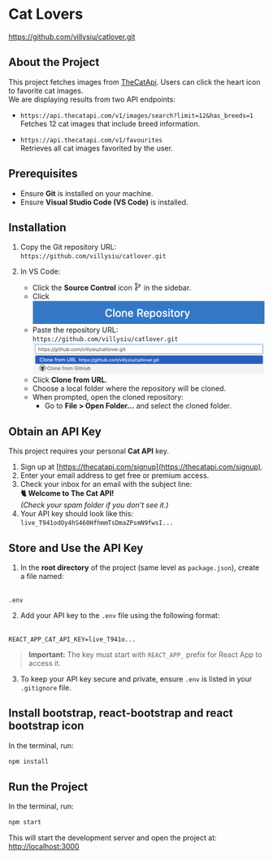 # Cat Lovers

https://github.com/villysiu/catlover.git

## About the Project

This project fetches images from [TheCatApi](https://thecatapi.com/). Users can click the heart icon to favorite cat images.  
We are displaying results from two API endpoints:

- `https://api.thecatapi.com/v1/images/search?limit=12&has_breeds=1`  
  Fetches 12 cat images that include breed information.

- `https://api.thecatapi.com/v1/favourites`  
  Retrieves all cat images favorited by the user.


## Prerequisites

- Ensure **Git** is installed on your machine.  
- Ensure **Visual Studio Code (VS Code)** is installed.



## Installation

1. Copy the Git repository URL:  
   `https://github.com/villysiu/catlover.git`

2. In VS Code:
   - Click the **Source Control** icon <img src="https://raw.githubusercontent.com/villysiu/catlover/926bfee8ce1b7b55e4f003f01c950dee0f55c43c/public/images/source-control-svgrepo-com.svg" height="15" width="15"> in the sidebar.
   - Click ![Clone Icon](https://github.com/villysiu/catlover/blob/main/public/images/clone-repository-blue.png?raw=true)
   - Paste the repository URL:  
     `https://github.com/villysiu/catlover.git`  
     ![Paste URL](https://github.com/villysiu/catlover/blob/main/public/images/clone-gray.png?raw=true)
   - Click **Clone from URL**.
   - Choose a local folder where the repository will be cloned.
   - When prompted, open the cloned repository:
     - Go to **File > Open Folder...** and select the cloned folder.



## Obtain an API Key

This project requires your personal **Cat API** key.

1. Sign up at [https://thecatapi.com/signup](https://thecatapi.com/signup).
2. Enter your email address to get free or premium access.
3. Check your inbox for an email with the subject line:  
   **🐈 Welcome to The Cat API!**  
   *(Check your spam folder if you don’t see it.)*
4. Your API key should look like this:  
   `live_T941odOy4hS460HfhmmTsDmaZPsmN9fwsI...`



## Store and Use the API Key

1. In the **root directory** of the project (same level as `package.json`), create a file named:

```

.env

```

2. Add your API key to the `.env` file using the following format:

```

REACT_APP_CAT_API_KEY=live_T941o...

````

> **Important:** The key must start with `REACT_APP_` prefix for React App to access it.

3. To keep your API key secure and private, ensure `.env` is listed in your `.gitignore` file.

## Install bootstrap, react-bootstrap and react bootstrap icon
In the terminal, run:
```bash
npm install 
````

## Run the Project


In the terminal, run:

```bash
npm start
````

This will start the development server and open the project at:
[http://localhost:3000](http://localhost:3000)


